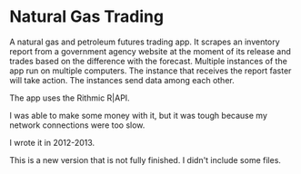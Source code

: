 # Natural Gas Trading

A natural gas and petroleum futures trading app. It scrapes an inventory report from a government agency website at the moment of its release and trades based on the difference with the forecast. Multiple instances of the app run on multiple computers. The instance that receives the report faster will take action. The instances send data among each other.

The app uses the Rithmic R|API.

I was able to make some money with it, but it was tough because my network connections were too slow.

I wrote it in 2012-2013.

This is a new version that is not fully finished. I didn't include some files.
